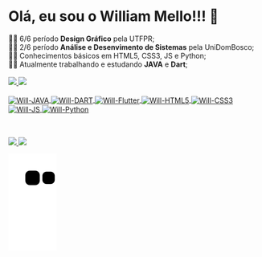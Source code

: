 <div>
<h1>Olá, eu sou o William Mello!!! 👋</h1>
👨‍🎓 6/6 período <b>Design Gráfico</b> pela UTFPR;<br>
👨‍🎓 2/6 período <b>Análise e Desenvimento de Sistemas</b> pela UniDomBosco;<br>
👨‍💻 Conhecimentos básicos em HTML5, CSS3, JS e Python;<br>
👨‍💻 Atualmente trabalhando e estudando <b>JAVA</b> e <b>Dart</b>;<br>
</div>

<div style="display: inline_block"><br>
  <a href="https://github.com/MelloWill36">
 <img height="180em" src="https://github-readme-stats.vercel.app/api?username=MelloWill36&show_icons=true&theme=dark&include_all_commits=true&count_private=true"/>
 <img height="180em" src="https://github-readme-stats.vercel.app/api/top-langs/?username=MelloWill36&layout=compact&langs_count=16&theme=dark"/>

</div>
<div style="display: inline_block"><br>

 <img align="center" alt="Will-JAVA" height="30" src="https://img.shields.io/badge/Java-ED8B00?style=for-the-badge&logo=java&logoColor=white">
 <img align="center" alt="Will-DART" height="30" src="https://img.shields.io/badge/Dart-0175C2?style=for-the-badge&logo=dart&logoColor=white">
 <img align="center" alt="Will-Flutter" height="30" src="https://img.shields.io/badge/Flutter-02569B?style=for-the-badge&logo=flutter&logoColor=white">
 <img align="center" alt="Will-HTML5" height="30" src="https://img.shields.io/badge/HTML5-E34F26?style=for-the-badge&logo=html5&logoColor=white">
 <img align="center" alt="Will-CSS3" height="30" src="https://img.shields.io/badge/CSS3-1572B6?style=for-the-badge&logo=css3&logoColor=white">
 <img align="center" alt="Will-JS" height="30" src="https://img.shields.io/badge/JavaScript-323330?style=for-the-badge&logo=javascript&logoColor=F7DF1E">
 <img align="center" alt="Will-Python" height="30" src="https://img.shields.io/badge/Python-3776AB?style=for-the-badge&logo=python&logoColor=white">

</div>
  
  ##
 
<div style="display: inline_block"><br>
<a href="https://api.whatsapp.com/send?phone=5541998559805&text=Ol%C3%A1%2C%20aqui%20%C3%A9%20o%20William!!!" target="_blank"><img src="https://img.shields.io/badge/WhatsApp-25D366?style=for-the-badge&logo=whatsapp&logoColor=white" target="_blank"> </a>
<a href="https://www.linkedin.com/in/william-mello-411177172/" target="_blank"><img src="https://img.shields.io/badge/-LinkedIn-%230077B5?style=for-the-badge&logo=linkedin&logoColor=white" target="_blank"> </a> 
 
  ![Snake animation](https://github.com/MelloWill36/MelloWill36/blob/output/github-contribution-grid-snake.svg)
 
</div>
